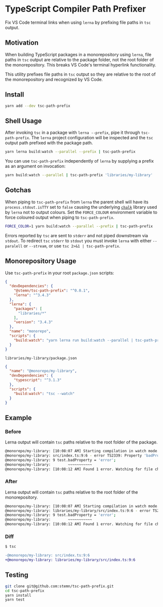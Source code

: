 # TypeScript Compiler Path Prefixer

Fix VS Code terminal links when using `lerna` by prefixing file paths in `tsc` output.

## Motivation

When building TypeScript packages in a monorepository using `lerna`, file paths in `tsc` output are relative to the package folder, not the root folder of the monorepository. This breaks VS Code's terminal hyperlink functionality.

This utility prefixes file paths in `tsc` output so they are relative to the root of the monorepository and recognized by VS Code.

## Install

```sh
yarn add --dev tsc-path-prefix
```

## Shell Usage

After invoking `tsc` in a package with `lerna --prefix`, pipe it through `tsc-path-prefix`. The `lerna` project configuration will be inspected and the `tsc` output path prefixed with the package path.

```sh
yarn lerna build:watch --parallel --prefix | tsc-path-prefix
```

You can use `tsc-path-prefix` independently of `lerna` by supplying a prefix as an argument on invocation:

```sh
yarn build:watch --parallel | tsc-path-prefix 'libraries/my-library'
```

## Gotchas

When piping to `tsc-path-prefix` from `lerna` the parent shell will have its `process.stdout.isTTY` set to `false` causing the underlying [`chalk`](https://github.com/chalk/chalk) library used by `lerna` not to output colours. Set the `FORCE_COLOUR` environment variable to force coloured output when piping to `tsc-path-prefix`.

```sh
FORCE_COLOR=1 yarn build:watch --parallel --prefix | tsc-path-prefix
```

Errors reported by `tsc` are sent to `stderr` and not piped downstream via `stdout`. To redirect `tsc` `stderr` to `stdout` you must invoke `lerna` with either `--paralell` or `--stream`, or use `tsc 2>&1 | tsc-path-prefix`.

## Monorepository Usage

Use `tsc-path-prefix` in your root `package.json` scripts:

```json
{
  "devDependencies": {
    "@stemn/tsc-path-prefix": "^0.0.1",
    "lerna": "^3.4.3"
  },
  "lerna": {
    "packages": [
      "libraries/*"
    ],
    "version": "3.4.3"
  },
  "name": "monorepo",
  "scripts": {
    "build:watch": "yarn lerna run build:watch --parallel | tsc-path-prefix"
  }
}
```

`libraries/my-library/package.json`

```json
{
  "name": "@monorepo/my-library",
  "devDependencies": {
    "typescript": "^3.1.3"
  },
  "scripts": {
    "build:watch": "tsc --watch"
  }
}
```

## Example

### Before

Lerna output will contain `tsc` paths relative to the root folder of the package.

```sh
@monorepo/my-library: [10:08:07 AM] Starting compilation in watch mode...
@monorepo/my-library: src/index.ts:9:6 - error TS2339: Property 'badProperty' does not exist on type 'ITestInterface'.
@monorepo/my-library: 9 test.badProperty = 'error';
@monorepo/my-library:        ~~~~~~~~~~~
@monorepo/my-library: [10:08:12 AM] Found 1 error. Watching for file changes.
```

### After

Lerna output will contain `tsc` paths relative to the root folder of the monorepository.

```sh
@monorepo/my-library: [10:08:07 AM] Starting compilation in watch mode...
@monorepo/my-library: libraries/my-library/src/index.ts:9:6 - error TS2339: Property 'badProperty' does not exist on type 'ITestInterface'.
@monorepo/my-library: 9 test.badProperty = 'error';
@monorepo/my-library:        ~~~~~~~~~~~
@monorepo/my-library: [10:08:12 AM] Found 1 error. Watching for file changes.
```

### Diff

```diff
$ tsc

-@monorepo/my-library: src/index.ts:9:6
+@monorepo/my-library: libraries/my-library/src/index.ts:9:6
```

## Testing

```sh
git clone git@github.com:stemn/tsc-path-prefix.git
cd tsc-path-prefix
yarn install
yarn test
```
